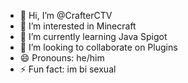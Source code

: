 - 👋 Hi, I’m @CrafterCTV
- 👀 I’m interested in Minecraft
- 🌱 I’m currently learning Java Spigot
- 💞️ I’m looking to collaborate on Plugins
- 😄 Pronouns: he/him
- ⚡ Fun fact: im bi sexual
